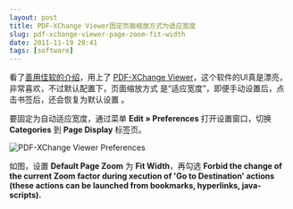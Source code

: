 ```yaml
---
layout: post
title: PDF-XChange Viewer固定页面缩放方式为适应宽度
slug: pdf-xchange-viewer-page-zoom-fit-width
date: 2011-11-19 20:41
tags: [software]
---
```


看了[善用佳软的介绍][1]，用上了 [PDF-XChange Viewer][2]，这个软件的UI真是漂亮，非常喜欢，不过默认配置下，页面缩放方式
是“适应宽度”，即便手动设置后，点击书签后，还会恢复为默认设置 。

要固定为自动适应宽度，通过菜单 **Edit » Preferences** 打开设置窗口，切换 **Categories** 到 **Page Display** 标签页。

![PDF-XChange Viewer Preferences](http://pic.yupoo.com/greatghoul_v/BwT8Mp9z/V6DG4.png)

如图，设置 **Default Page Zoom** 为 **Fit Width**，再勾选 **Forbid the change of the current Zoom factor during 
xecution of 'Go to Destination' actions (these actions can be launched from bookmarks, hyperlinks, java-scripts).**

[1]: http://xbeta.info/pdf-xchange-viewer.htm
[2]: http://www.pdfxviewer.com/
